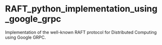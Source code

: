 # RAFT_python_implementation_using_google_grpc
Implementation of the well-known RAFT protocol for Distributed Computing using Google GRPC.
